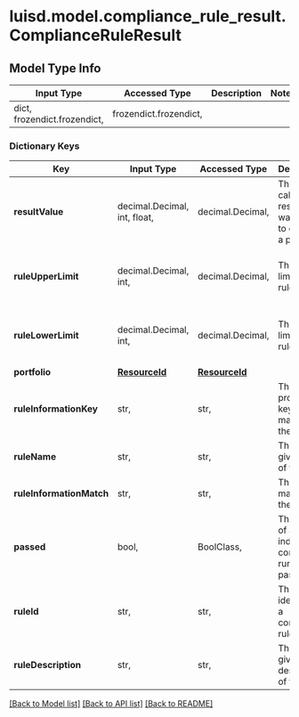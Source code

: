 # luisd.model.compliance_rule_result.ComplianceRuleResult

## Model Type Info
Input Type | Accessed Type | Description | Notes
------------ | ------------- | ------------- | -------------
dict, frozendict.frozendict,  | frozendict.frozendict,  |  | 

### Dictionary Keys
Key | Input Type | Accessed Type | Description | Notes
------------ | ------------- | ------------- | ------------- | -------------
**resultValue** | decimal.Decimal, int, float,  | decimal.Decimal,  | The calculation result that was used to confirm a pass/fail | value must be a 64 bit float
**ruleUpperLimit** | decimal.Decimal, int,  | decimal.Decimal,  | The upper limit of the rule | value must be a 32 bit integer
**ruleLowerLimit** | decimal.Decimal, int,  | decimal.Decimal,  | The lower limit of the rule | value must be a 32 bit integer
**portfolio** | [**ResourceId**](ResourceId.md) | [**ResourceId**](ResourceId.md) |  | 
**ruleInformationKey** | str,  | str,  | The property key matched by the rule | 
**ruleName** | str,  | str,  | The User-given name of the rule | 
**ruleInformationMatch** | str,  | str,  | The value matched by the rule | 
**passed** | bool,  | BoolClass,  | The result of an individual compliance run, true if passed | 
**ruleId** | str,  | str,  | The unique identifierof a compliance rule | 
**ruleDescription** | str,  | str,  | The User-given description of the rule | 

[[Back to Model list]](../../README.md#documentation-for-models) [[Back to API list]](../../README.md#documentation-for-api-endpoints) [[Back to README]](../../README.md)

